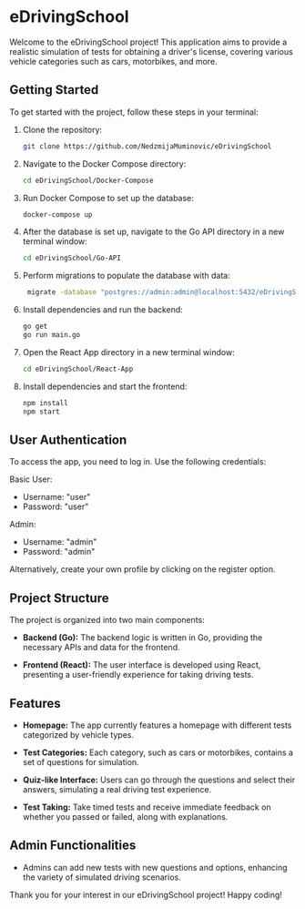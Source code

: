 # eDrivingSchool

Welcome to the eDrivingSchool project! This application aims to provide a realistic simulation of tests for obtaining a driver's license, covering various vehicle categories such as cars, motorbikes, and more.

## Getting Started

To get started with the project, follow these steps in your terminal:

1. Clone the repository:

    ```bash
    git clone https://github.com/NedzmijaMuminovic/eDrivingSchool
    ```

2. Navigate to the Docker Compose directory:

    ```bash
    cd eDrivingSchool/Docker-Compose
    ```

3. Run Docker Compose to set up the database:

    ```bash
    docker-compose up
    ```

4. After the database is set up, navigate to the Go API directory in a new terminal window:

    ```bash
    cd eDrivingSchool/Go-API
    ```

5. Perform migrations to populate the database with data:

   ```bash
    migrate -database "postgres://admin:admin@localhost:5432/eDrivingSchoolDB?sslmode=disable" -path migrations up
    ```

6. Install dependencies and run the backend:

    ```bash
    go get
    go run main.go
    ```

7. Open the React App directory in a new terminal window:

    ```bash
    cd eDrivingSchool/React-App
    ```

8. Install dependencies and start the frontend:

    ```bash
    npm install
    npm start
    ```

## User Authentication
To access the app, you need to log in. Use the following credentials:

Basic User: 
- Username: "user"
- Password: "user"

Admin: 
- Username: "admin" 
- Password: "admin"

Alternatively, create your own profile by clicking on the register option.
 
## Project Structure

The project is organized into two main components:

- **Backend (Go):** The backend logic is written in Go, providing the necessary APIs and data for the frontend.

- **Frontend (React):** The user interface is developed using React, presenting a user-friendly experience for taking driving tests.

## Features

- **Homepage:** The app currently features a homepage with different tests categorized by vehicle types.

- **Test Categories:** Each category, such as cars or motorbikes, contains a set of questions for simulation.

- **Quiz-like Interface:** Users can go through the questions and select their answers, simulating a real driving test experience.

- **Test Taking:** Take timed tests and receive immediate feedback on whether you passed or failed, along with explanations.

## Admin Functionalities
- Admins can add new tests with new questions and options, enhancing the variety of simulated driving scenarios.

Thank you for your interest in our eDrivingSchool project! Happy coding!

